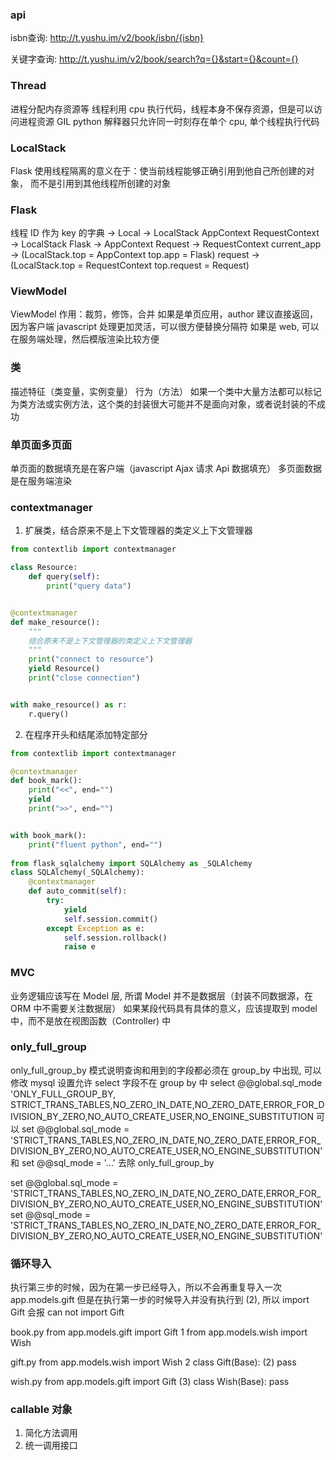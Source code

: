 ### api

isbn查询: <http://t.yushu.im/v2/book/isbn/{isbn}>

关键字查询: <http://t.yushu.im/v2/book/search?q={}&start={}&count={}>

### Thread

进程分配内存资源等
线程利用 cpu 执行代码，线程本身不保存资源，但是可以访问进程资源
GIL python 解释器只允许同一时刻存在单个 cpu, 单个线程执行代码

### LocalStack

Flask 使用线程隔离的意义在于：使当前线程能够正确引用到他自己所创建的对象，
而不是引用到其他线程所创建的对象

### Flask

线程 ID 作为 key 的字典 -> Local -> LocalStack
AppContext RequestContext -> LocalStack
Flask -> AppContext   Request -> RequestContext
current_app -> (LocalStack.top = AppContext top.app = Flask)
request -> (LocalStack.top = RequestContext top.request = Request)

### ViewModel

ViewModel 作用：裁剪，修饰，合并
如果是单页应用，author 建议直接返回，因为客户端 javascript 处理更加灵活，可以很方便替换分隔符
如果是 web, 可以在服务端处理，然后模版渲染比较方便
      
### 类

描述特征（类变量，实例变量）
行为（方法）
如果一个类中大量方法都可以标记为类方法或实例方法，这个类的封装很大可能并不是面向对象，或者说封装的不成功
 
### 单页面多页面

单页面的数据填充是在客户端（javascript Ajax 请求 Api 数据填充）
多页面数据是在服务端渲染

### contextmanager

1. 扩展类，结合原来不是上下文管理器的类定义上下文管理器

```python
from contextlib import contextmanager

class Resource:
    def query(self):
        print("query data")


@contextmanager
def make_resource():
    """
    结合原来不是上下文管理器的类定义上下文管理器
    """
    print("connect to resource")
    yield Resource()
    print("close connection")


with make_resource() as r:
    r.query()
```

2. 在程序开头和结尾添加特定部分

```python
from contextlib import contextmanager

@contextmanager
def book_mark():
    print("<<", end="")
    yield
    print(">>", end="")


with book_mark():
    print("fluent python", end="")
    
from flask_sqlalchemy import SQLAlchemy as _SQLAlchemy    
class SQLAlchemy(_SQLAlchemy):
    @contextmanager
    def auto_commit(self):
        try:
            yield
            self.session.commit()
        except Exception as e:
            self.session.rollback()
            raise e
```
### MVC

业务逻辑应该写在 Model 层, 所谓 Model 并不是数据层（封装不同数据源，在 ORM 中不需要关注数据层）
如果某段代码具有具体的意义，应该提取到 model 中，而不是放在视图函数（Controller) 中

### only_full_group

only_full_group_by 模式说明查询和用到的字段都必须在 group_by 中出现, 可以修改 mysql 设置允许 select 字段不在 group by 中
select @@global.sql_mode
'ONLY_FULL_GROUP_BY, STRICT_TRANS_TABLES,NO_ZERO_IN_DATE,NO_ZERO_DATE,ERROR_FOR_DIVISION_BY_ZERO,NO_AUTO_CREATE_USER,NO_ENGINE_SUBSTITUTION
可以 set @@global.sql_mode = 'STRICT_TRANS_TABLES,NO_ZERO_IN_DATE,NO_ZERO_DATE,ERROR_FOR_DIVISION_BY_ZERO,NO_AUTO_CREATE_USER,NO_ENGINE_SUBSTITUTION'
和 set @@sql_mode = '...'  去除 only_full_group_by

set @@global.sql_mode = 'STRICT_TRANS_TABLES,NO_ZERO_IN_DATE,NO_ZERO_DATE,ERROR_FOR_DIVISION_BY_ZERO,NO_AUTO_CREATE_USER,NO_ENGINE_SUBSTITUTION'
set @@sql_mode = 'STRICT_TRANS_TABLES,NO_ZERO_IN_DATE,NO_ZERO_DATE,ERROR_FOR_DIVISION_BY_ZERO,NO_AUTO_CREATE_USER,NO_ENGINE_SUBSTITUTION'


### 循环导入

执行第三步的时候，因为在第一步已经导入，所以不会再重复导入一次 app.models.gift
但是在执行第一步的时候导入并没有执行到 (2), 所以 import Gift 会报 can not import Gift

book.py
from app.models.gift import Gift  1
from app.models.wish import Wish

gift.py
from app.models.wish import Wish  2
class Gift(Base):                (2)
    pass
    
wish.py
from app.models.gift import Gift (3)
class Wish(Base):
    pass
    
    
### callable 对象

1. 简化方法调用
2. 统一调用接口
